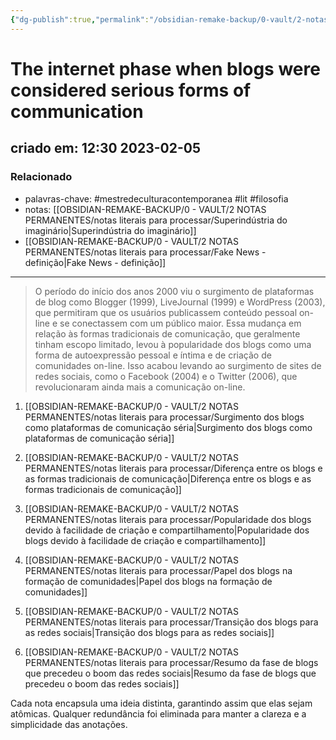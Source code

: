 ```yaml
---
{"dg-publish":true,"permalink":"/obsidian-remake-backup/0-vault/2-notas-permanentes/o-periodo-do-inicio-dos-anos-2000-viu-o-surgimento-de-plataformas-de-blog/","tags":["permanente","mestredeculturacontemporanea","lit","filosofia"],"dgHomeLink":true,"dgShowLocalGraph":true,"dgShowFileTree":true,"dgEnableSearch":true,"noteIcon":""}
---
```


# The internet phase when blogs were considered serious forms of communication

## criado em: 12:30 2023-02-05

### Relacionado

- palavras-chave: #mestredeculturacontemporanea #lit #filosofia 
- notas: [[OBSIDIAN-REMAKE-BACKUP/0 - VAULT/2 NOTAS PERMANENTES/notas literais para processar/Superindústria do imaginário\|Superindústria do imaginário]]
- [[OBSIDIAN-REMAKE-BACKUP/0 - VAULT/2 NOTAS PERMANENTES/notas literais para processar/Fake News - definição\|Fake News - definição]]
---


>O período do início dos anos 2000 viu o surgimento de plataformas de blog como Blogger (1999), LiveJournal (1999) e WordPress (2003), que permitiram que os usuários publicassem conteúdo pessoal on-line e se conectassem com um público maior. Essa mudança em relação às formas tradicionais de comunicação, que geralmente tinham escopo limitado, levou à popularidade dos blogs como uma forma de autoexpressão pessoal e íntima e de criação de comunidades on-line. Isso acabou levando ao surgimento de sites de redes sociais, como o Facebook (2004) e o Twitter (2006), que revolucionaram ainda mais a comunicação on-line.



1. [[OBSIDIAN-REMAKE-BACKUP/0 - VAULT/2 NOTAS PERMANENTES/notas literais para processar/Surgimento dos blogs como plataformas de comunicação séria\|Surgimento dos blogs como plataformas de comunicação séria]]

2. [[OBSIDIAN-REMAKE-BACKUP/0 - VAULT/2 NOTAS PERMANENTES/notas literais para processar/Diferença entre os blogs e as formas tradicionais de comunicação\|Diferença entre os blogs e as formas tradicionais de comunicação]]

3. [[OBSIDIAN-REMAKE-BACKUP/0 - VAULT/2 NOTAS PERMANENTES/notas literais para processar/Popularidade dos blogs devido à facilidade de criação e compartilhamento\|Popularidade dos blogs devido à facilidade de criação e compartilhamento]]

4. [[OBSIDIAN-REMAKE-BACKUP/0 - VAULT/2 NOTAS PERMANENTES/notas literais para processar/Papel dos blogs na formação de comunidades\|Papel dos blogs na formação de comunidades]]

5. [[OBSIDIAN-REMAKE-BACKUP/0 - VAULT/2 NOTAS PERMANENTES/notas literais para processar/Transição dos blogs para as redes sociais\|Transição dos blogs para as redes sociais]]

6. [[OBSIDIAN-REMAKE-BACKUP/0 - VAULT/2 NOTAS PERMANENTES/notas literais para processar/Resumo da fase de blogs que precedeu o boom das redes sociais\|Resumo da fase de blogs que precedeu o boom das redes sociais]]

Cada nota encapsula uma ideia distinta, garantindo assim que elas sejam atômicas. Qualquer redundância foi eliminada para manter a clareza e a simplicidade das anotações.